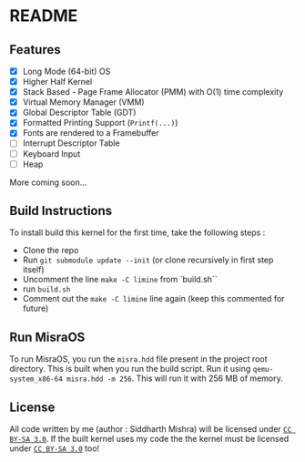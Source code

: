 # README

## Features
- [x] Long Mode (64-bit) OS
- [x] Higher Half Kernel
- [x] Stack Based - Page Frame Allocator (PMM) with O(1) time complexity
- [x] Virtual Memory Manager (VMM)
- [x] Global Descriptor Table (GDT)
- [x] Formatted Printing Support (`Printf(...)`)
- [x] Fonts are rendered to a Framebuffer
- [ ] Interrupt Descriptor Table
- [ ] Keyboard Input
- [ ] Heap

More coming soon...

## Build Instructions
To install build this kernel for the first time, take the following steps : 
- Clone the repo
- Run `git submodule update --init` (or clone recursively in first step itself)
- Uncomment the line `make -C limine` from `build.sh``
- run `build.sh`
- Comment out the `make -C limine` line again (keep this commented for future)

## Run MisraOS
To run MisraOS, you run the `misra.hdd` file present in the project root directory. This is built when you run the build script. Run it using
`qemu-system_x86-64 misra.hdd -m 256`. This will run it with 256 MB of memory.

## License
All code written by me (author : Siddharth Mishra) will be licensed under [`CC BY-SA 3.0`](https://creativecommons.org/licenses/by-sa/3.0/). If the built kernel uses my code the the kernel must be licensed under [`CC BY-SA 3.0`](https://creativecommons.org/licenses/by-sa/3.0/) too!
